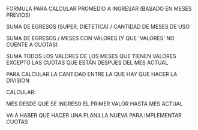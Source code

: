 FORMULA PARA CALCULAR PROMEDIO A INGRESAR (BASADO EN MESES PREVIOS)

SUMA DE EGRESOS (SUPER, DIETETICA) / CANTIDAD DE MESES DE USO



SUMA DE EGRESOS / MESES CON VALORES (Y QUE 'VALORES' NO CUENTE A CUOTAS)

SUMA TODOS LOS VALORES DE LOS MESES QUE TIENEN VALORES EXCEPTO LAS CUOTAS QUE ESTÁN DESPUES DEL MES ACTUAL





PARA CALCULAR LA CANTIDAD ENTRE LA QUE HAY QUE HACER LA DIVISION

CALCULAR:

MES DESDE QUE SE INGRESO EL PRIMER VALOR
HASTA
MES ACTUAL




VA A HABER QUE HACER UNA PLANILLA NUEVA PARA IMPLEMENTAR CUOTAS